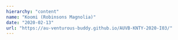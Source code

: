 ```yaml
---
hierarchy: "content"
name: "Koomi (Robinsons Magnolia)"
date: "2020-02-13"
url: "https://au-venturous-buddy.github.io/AUVB-KNTY-2020-I03/"
---
```

